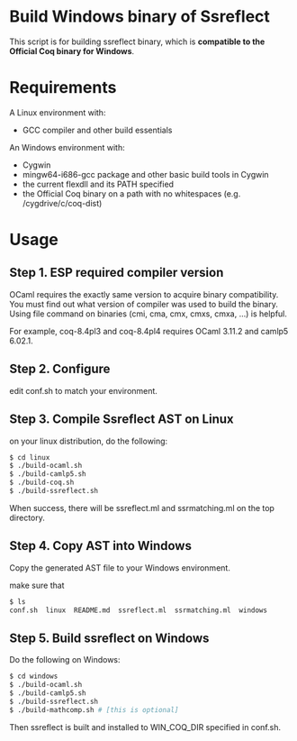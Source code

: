 # Build Windows binary of Ssreflect

This script is for building ssreflect binary, which is **compatible to the Official Coq binary for Windows**.

# Requirements

A Linux environment with:

- GCC compiler and other build essentials

An Windows environment with:

- Cygwin
- mingw64-i686-gcc package and other basic build tools in Cygwin
- the current flexdll and its PATH specified
- the Official Coq binary on a path with no whitespaces (e.g. /cygdrive/c/coq-dist)

# Usage

## Step 1. ESP required compiler version

OCaml requires the exactly same version to acquire binary compatibility. You must find out what version of compiler was used to build the binary. Using file command on binaries (cmi, cma, cmx, cmxs, cmxa, ...) is helpful.

For example, coq-8.4pl3 and coq-8.4pl4 requires OCaml 3.11.2 and camlp5 6.02.1.

## Step 2. Configure

edit conf.sh to match your environment.

## Step 3. Compile Ssreflect AST on Linux

on your linux distribution, do the following:

```sh
$ cd linux
$ ./build-ocaml.sh
$ ./build-camlp5.sh
$ ./build-coq.sh
$ ./build-ssreflect.sh
```

When success, there will be ssreflect.ml and ssrmatching.ml on the top directory.

## Step 4. Copy AST into Windows

Copy the generated AST file to your Windows environment.

make sure that

```sh
$ ls
conf.sh  linux  README.md  ssreflect.ml  ssrmatching.ml  windows
```

## Step 5. Build ssreflect on Windows

Do the following on Windows:

```sh
$ cd windows
$ ./build-ocaml.sh
$ ./build-camlp5.sh
$ ./build-ssreflect.sh
$ ./build-mathcomp.sh # [this is optional]
```

Then ssreflect is built and installed to WIN\_COQ\_DIR specified in conf.sh.

